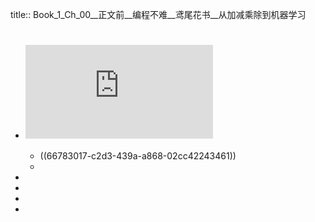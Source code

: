 title:: Book_1_Ch_00__正文前__编程不难__鸢尾花书__从加减乘除到机器学习

- # ![从加减乘除到机器学习.pdf](https://raw.githubusercontent.com/Visualize-ML/Book1_Python-For-Beginners/main/Book_1_Ch_00__正文前__编程不难__鸢尾花书__从加减乘除到机器学习.pdf)
  - ((66783017-c2d3-439a-a868-02cc42243461))
  -
-
-
-
-